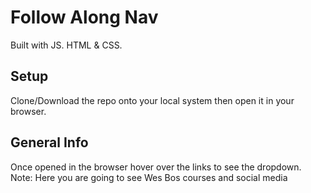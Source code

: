# Follow Along Nav
Built with JS. HTML & CSS.

## Setup 
Clone/Download the repo onto your local system then open it in your browser.

## General Info
Once opened in the browser hover over the links to see the dropdown.
Note: Here you are going to see Wes Bos courses and social media
